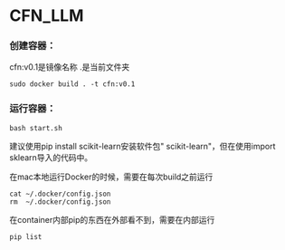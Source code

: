 # CFN_LLM
### 创建容器：
cfn:v0.1是镜像名称 .是当前文件夹
```shell
sudo docker build . -t cfn:v0.1
```
### 运行容器：
```shell
bash start.sh
```
建议使用pip install scikit-learn安装软件包" scikit-learn"，但在使用import sklearn导入的代码中。

在mac本地运行Docker的时候，需要在每次build之前运行
```shell
cat ~/.docker/config.json
rm  ~/.docker/config.json
```
在container内部pip的东西在外部看不到，需要在内部运行
```shell
pip list
```

